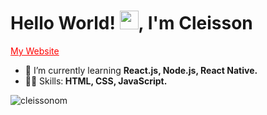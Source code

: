 <h1>Hello World! <img src="https://raw.githubusercontent.com/kaueMarques/kaueMarques/master/hi.gif" width="30px">, I'm Cleisson</h1>
<p>
  <a href="https://cleisson.vercel.app" target="blank" style="color: red;">My Website</a>
</p>

<!--- 🔭 I’m currently working on ...-->
- 🌱 I’m currently learning <strong>React.js, Node.js, React Native.</strong>
- 👨‍💻 Skills:<strong> HTML, CSS, JavaScript.</strong>  
<p><img src="https://github-readme-stats.vercel.app/api?username=cleissonom&show_icons=true" alt="cleissonom"/></p>




